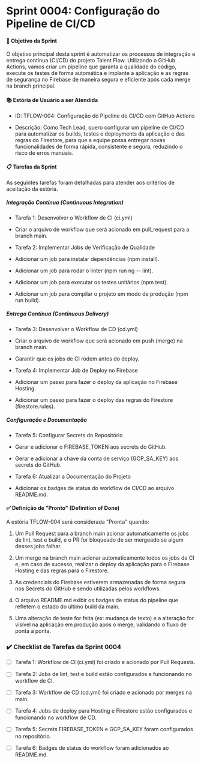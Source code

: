
# Sprint 0004: Configuração do Pipeline de CI/CD

#### 🎯 Objetivo da Sprint

O objetivo principal desta sprint é automatizar os processos de integração e entrega contínua (CI/CD) do projeto Talent Flow. Utilizando o GitHub Actions, vamos criar um pipeline que garanta a qualidade do código, execute os testes de forma automática e implante a aplicação e as regras de segurança no Firebase de maneira segura e eficiente após cada merge na branch principal.

#### 📚 Estória de Usuário a ser Atendida

-   ID: TFLOW-004: Configuração do Pipeline de CI/CD com GitHub Actions
    
-   Descrição: Como Tech Lead, quero configurar um pipeline de CI/CD para automatizar os builds, testes e deployments da aplicação e das regras do Firestore, para que a equipe possa entregar novas funcionalidades de forma rápida, consistente e segura, reduzindo o risco de erros manuais.
    

#### 📋 Tarefas da Sprint

As seguintes tarefas foram detalhadas para atender aos critérios de aceitação da estória.

##### Integração Contínua (Continuous Integration)

-   Tarefa 1: Desenvolver o Workflow de CI (ci.yml)
    

-   Criar o arquivo de workflow que será acionado em pull_request para a branch main.
    

-   Tarefa 2: Implementar Jobs de Verificação de Qualidade
    

-   Adicionar um job para instalar dependências (npm install).
    
-   Adicionar um job para rodar o linter (npm run ng -- lint).
    
-   Adicionar um job para executar os testes unitários (npm test).
    
-   Adicionar um job para compilar o projeto em modo de produção (npm run build).
    

##### Entrega Contínua (Continuous Delivery)

-   Tarefa 3: Desenvolver o Workflow de CD (cd.yml)
    

-   Criar o arquivo de workflow que será acionado em push (merge) na branch main.
    
-   Garantir que os jobs de CI rodem antes do deploy.
    

-   Tarefa 4: Implementar Job de Deploy no Firebase
    

-   Adicionar um passo para fazer o deploy da aplicação no Firebase Hosting.
    
-   Adicionar um passo para fazer o deploy das regras do Firestore (firestore.rules).
    

##### Configuração e Documentação

-   Tarefa 5: Configurar Secrets do Repositório
    

-   Gerar e adicionar o FIREBASE_TOKEN aos secrets do GitHub.
    
-   Gerar e adicionar a chave da conta de serviço (GCP_SA_KEY) aos secrets do GitHub.
    

-   Tarefa 6: Atualizar a Documentação do Projeto
    

-   Adicionar os badges de status do workflow de CI/CD ao arquivo README.md.
    

#### ✅ Definição de "Pronto" (Definition of Done)

A estória TFLOW-004 será considerada "Pronta" quando:

1.  Um Pull Request para a branch main acionar automaticamente os jobs de lint, test e build, e o PR for bloqueado de ser mergeado se algum desses jobs falhar.
    
2.  Um merge na branch main acionar automaticamente todos os jobs de CI e, em caso de sucesso, realizar o deploy da aplicação para o Firebase Hosting e das regras para o Firestore.
    
3.  As credenciais do Firebase estiverem armazenadas de forma segura nos Secrets do GitHub e sendo utilizadas pelos workflows.
    
4.  O arquivo README.md exibir os badges de status do pipeline que refletem o estado do último build da main.
    
5.  Uma alteração de teste for feita (ex: mudança de texto) e a alteração for visível na aplicação em produção após o merge, validando o fluxo de ponta a ponta.
    

### ✔️ Checklist de Tarefas da Sprint 0004

-   [ ] Tarefa 1: Workflow de CI (ci.yml) foi criado e acionado por Pull Requests.
    
-   [ ] Tarefa 2: Jobs de lint, test e build estão configurados e funcionando no workflow de CI.
    
-   [ ] Tarefa 3: Workflow de CD (cd.yml) foi criado e acionado por merges na main.
    
-   [ ] Tarefa 4: Jobs de deploy para Hosting e Firestore estão configurados e funcionando no workflow de CD.
    
-   [ ] Tarefa 5: Secrets FIREBASE_TOKEN e GCP_SA_KEY foram configurados no repositório.
    
-   [ ] Tarefa 6: Badges de status do workflow foram adicionados ao README.md.

